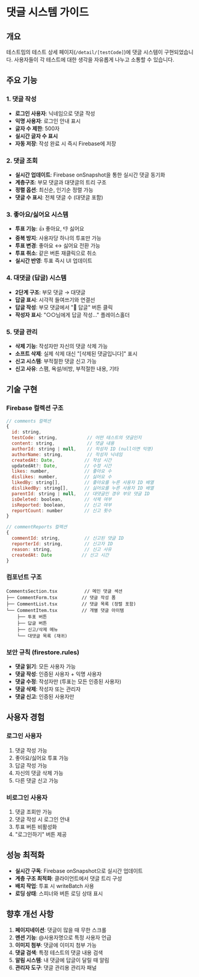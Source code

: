 # 댓글 시스템 가이드

## 개요
테스트밈의 테스트 상세 페이지(`/detail/[testCode]`)에 댓글 시스템이 구현되었습니다. 사용자들이 각 테스트에 대한 생각을 자유롭게 나누고 소통할 수 있습니다.

## 주요 기능

### 1. 댓글 작성
- **로그인 사용자**: 닉네임으로 댓글 작성
- **익명 사용자**: 로그인 안내 표시
- **글자 수 제한**: 500자
- **실시간 글자 수 표시**
- **자동 저장**: 작성 완료 시 즉시 Firebase에 저장

### 2. 댓글 조회
- **실시간 업데이트**: Firebase onSnapshot을 통한 실시간 댓글 동기화
- **계층구조**: 부모 댓글과 대댓글의 트리 구조
- **정렬 옵션**: 최신순, 인기순 정렬 가능
- **댓글 수 표시**: 전체 댓글 수 (대댓글 포함)

### 3. 좋아요/싫어요 시스템
- **투표 기능**: 👍 좋아요, 👎 싫어요
- **중복 방지**: 사용자당 하나의 투표만 가능
- **투표 변경**: 좋아요 ↔ 싫어요 전환 가능
- **투표 취소**: 같은 버튼 재클릭으로 취소
- **실시간 반영**: 투표 즉시 UI 업데이트

### 4. 대댓글 (답글) 시스템
- **2단계 구조**: 부모 댓글 → 대댓글
- **답글 표시**: 시각적 들여쓰기와 연결선
- **답글 작성**: 부모 댓글에서 "💬 답글" 버튼 클릭
- **작성자 표시**: "○○님에게 답글 작성..." 플레이스홀더

### 5. 댓글 관리
- **삭제 기능**: 작성자만 자신의 댓글 삭제 가능
- **소프트 삭제**: 실제 삭제 대신 "[삭제된 댓글입니다]" 표시
- **신고 시스템**: 부적절한 댓글 신고 가능
- **신고 사유**: 스팸, 욕설/비방, 부적절한 내용, 기타

## 기술 구현

### Firebase 컬렉션 구조
```javascript
// comments 컬렉션
{
  id: string,
  testCode: string,           // 어떤 테스트의 댓글인지
  content: string,            // 댓글 내용
  authorId: string | null,    // 작성자 ID (null이면 익명)
  authorName: string,         // 작성자 닉네임
  createdAt: Date,           // 작성 시간
  updatedAt?: Date,          // 수정 시간
  likes: number,             // 좋아요 수
  dislikes: number,          // 싫어요 수
  likedBy: string[],         // 좋아요를 누른 사용자 ID 배열
  dislikedBy: string[],      // 싫어요를 누른 사용자 ID 배열
  parentId: string | null,   // 대댓글인 경우 부모 댓글 ID
  isDeleted: boolean,        // 삭제 여부
  isReported: boolean,       // 신고 여부
  reportCount: number        // 신고 횟수
}

// commentReports 컬렉션
{
  commentId: string,         // 신고된 댓글 ID
  reporterId: string,        // 신고자 ID
  reason: string,            // 신고 사유
  createdAt: Date           // 신고 시간
}
```

### 컴포넌트 구조
```
CommentsSection.tsx          // 메인 댓글 섹션
├── CommentForm.tsx         // 댓글 작성 폼
├── CommentList.tsx         // 댓글 목록 (정렬 포함)
└── CommentItem.tsx         // 개별 댓글 아이템
    ├── 투표 버튼
    ├── 답글 버튼
    ├── 신고/삭제 메뉴
    └── 대댓글 목록 (재귀)
```

### 보안 규칙 (firestore.rules)
- **댓글 읽기**: 모든 사용자 가능
- **댓글 작성**: 인증된 사용자 + 익명 사용자
- **댓글 수정**: 작성자만 (투표는 모든 인증된 사용자)
- **댓글 삭제**: 작성자 또는 관리자
- **댓글 신고**: 인증된 사용자만

## 사용자 경험

### 로그인 사용자
1. 댓글 작성 가능
2. 좋아요/싫어요 투표 가능
3. 답글 작성 가능
4. 자신의 댓글 삭제 가능
5. 다른 댓글 신고 가능

### 비로그인 사용자
1. 댓글 조회만 가능
2. 댓글 작성 시 로그인 안내
3. 투표 버튼 비활성화
4. "로그인하기" 버튼 제공

## 성능 최적화
- **실시간 구독**: Firebase onSnapshot으로 실시간 업데이트
- **계층 구조 최적화**: 클라이언트에서 댓글 트리 구성
- **배치 작업**: 투표 시 writeBatch 사용
- **로딩 상태**: 스피너와 버튼 로딩 상태 표시

## 향후 개선 사항
1. **페이지네이션**: 댓글이 많을 때 무한 스크롤
2. **멘션 기능**: @사용자명으로 특정 사용자 언급
3. **이미지 첨부**: 댓글에 이미지 첨부 가능
4. **댓글 검색**: 특정 테스트의 댓글 내용 검색
5. **알림 시스템**: 내 댓글에 답글이 달릴 때 알림
6. **관리자 도구**: 댓글 관리용 관리자 패널 
